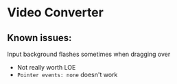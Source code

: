 # Video Converter

## Known issues:

Input background flashes sometimes when dragging over

- Not really worth LOE
- ```Pointer events: none``` doesn't work
